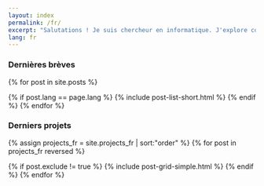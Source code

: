 ```yaml
---
layout: index
permalink: /fr/
excerpt: "Salutations ! Je suis chercheur en informatique. J'explore comment l'informatique physiologique peut améliorer les interactions homme-machine et mener à de nouveaux canaux de communication entre les personnes. J'en suis arrivé à la conclusion que le but de cette technologie est de contribuer à notre bien-être et de faciliter les relations humaines. Dumoins c'est la voie sur laquelle je tente de m'aventurer, bidouillant en chemin."
lang: fr
---
```


### Dernières brèves

<div class="tiles" id="news">

{% for post in site.posts %}
  <!-- only show posts of current language, only brief versions -->
  {% if post.lang == page.lang %}
    {% include post-list-short.html %}
  {% endif %}
{% endfor %}
</div><!-- /.tiles -->

<!-- get to next line no matter what -->
<!--  <br style="clear: both" /> -->

### Derniers projets

<div class="tiles">

<!-- not really a "post", but it's the variable name used in the html, and it works the same for this kind of page -->
{% assign projects_fr = site.projects_fr | sort:"order"  %}
{% for post in projects_fr reversed %}
  <!-- avoid to show an index page -->
  {% if post.exclude != true %}
    {% include post-grid-simple.html %}
  {% endif %}
{% endfor %}
</div><!-- /.tiles -->
